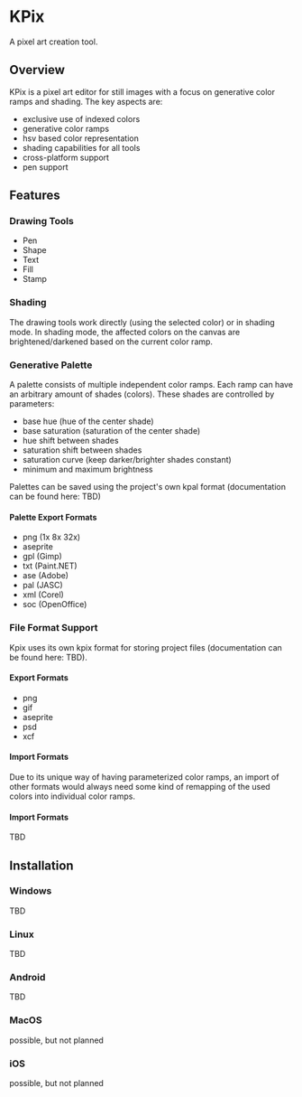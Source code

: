 # KPix

A pixel art creation tool.

## Overview
KPix is a pixel art editor for still images with a focus on generative color ramps and shading. The key aspects are:
- exclusive use of indexed colors
- generative color ramps
- hsv based color representation
- shading capabilities for all tools
- cross-platform support 
- pen support

## Features
### Drawing Tools
- Pen
- Shape
- Text
- Fill
- Stamp

### Shading
The drawing tools work directly (using the selected color) or in shading mode. In shading mode, the affected colors on the canvas are brightened/darkened based on the current color ramp.

### Generative Palette
A palette consists of multiple independent color ramps. Each ramp can have an arbitrary amount of shades (colors). These shades are controlled by parameters:
- base hue (hue of the center shade)
- base saturation (saturation of the center shade)
- hue shift between shades
- saturation shift between shades
- saturation curve (keep darker/brighter shades constant)
- minimum and maximum brightness

Palettes can be saved using the project's own kpal format (documentation can be found here: TBD)
#### Palette Export Formats
- png (1x 8x 32x)
- aseprite
- gpl (Gimp)
- txt (Paint.NET)
- ase (Adobe)
- pal (JASC)
- xml (Corel)
- soc (OpenOffice)

### File Format Support
Kpix uses its own kpix format for storing project files (documentation can be found here: TBD).
#### Export Formats
- png
- gif
- aseprite
- psd
- xcf

#### Import Formats
Due to its unique way of having parameterized color ramps, an import of other formats would always need some kind of remapping of the used colors into individual color ramps. 


#### Import Formats
TBD

 
## Installation
### Windows
TBD
### Linux
TBD
### Android
TBD
### MacOS
possible, but not planned
### iOS
possible, but not planned

